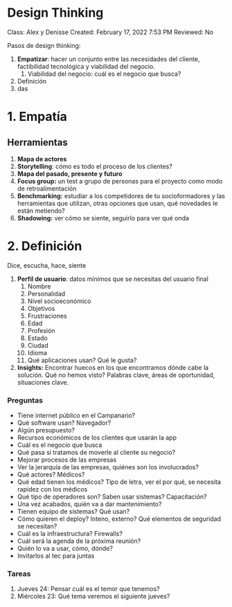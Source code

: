 # Design Thinking

Class: Alex y Denisse
Created: February 17, 2022 7:53 PM
Reviewed: No

Pasos de design thinking:

1. **Empatizar**: hacer un conjunto entre las necesidades del cliente, factibilidad tecnológica y viabilidad del negocio. 
    1. Viabilidad del negocio: cuál es el negocio que busca?
2. Definición
3. das

# 1. Empatía

## Herramientas

1. **Mapa de actores**
2. **Storytelling**: cómo es todo el proceso de los clientes?
3. **Mapa del pasado, presente y futuro**
4. **Focus group:** un test a grupo de personas para el proyecto como modo de retroalimentación
5. **Benchmarking:** estudiar a los competidores de tu socioformadores y las herramientas que utilizan, otras opciones que usan, qué novedades le están metiendo?
6. **Shadowing:** ver cómo se siente, seguirlo para ver qué onda

# 2. Definición

Dice, escucha, hace, siente

1. **Perfil de usuario**: datos mínimos que se necesitas del usuario final
    1. Nombre
    2. Personalidad
    3. Nivel socioeconómico
    4. Objetivos
    5. Frustraciones
    6. Edad
    7. Profesión
    8. Estado
    9. Ciudad
    10. Idioma
    11. Qué aplicaciones usan? Qué le gusta?
2. **Insights:** Encontrar huecos en los que encontramos dónde cabe la solución. Qué no hemos visto? Palabras clave, áreas de oportunidad, situaciones clave. 

### Preguntas

- Tiene internet público en el Campanario?
- Qué software usan? Navegador?
- Algún presupuesto?
- Recursos económicos de los clientes que usarán la app
- Cuál es el negocio que busca
- Qué pasa si tratamos de moverle al cliente su negocio?
- Mejorar procesos de las empresas
- Ver la jerarquía de las empresas, quiénes son los involucrados?
- Qué actores? Médicos?
- Qué edad tienen los médicos? Tipo de letra, ver el por qué, se necesita rapidez con los médicos
- Qué tipo de operadores son? Saben usar sistemas? Capacitación?
- Una vez acabados, quién va a dar mantenimiento?
- Tienen equipo de sistemas? Qué usan?
- Cómo quieren el deploy? Inteno, externo? Qué elementos de seguridad se necesitan?
- Cuál es la infraestructura? Firewalls?
- Cuál será la agenda de la próxima reunión?
- Quién lo va a usar, cómo, dónde?
- Invitarlos al tec para juntas

### Tareas

1. Jueves 24: Pensar cuál es el temor que tenemos?
2. Miércoles 23: Qué tema veremos el siguiente jueves?